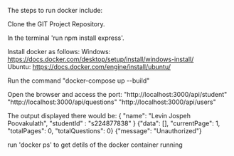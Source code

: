 The steps to run docker include:

Clone the GIT Project Repository.

In the terminal 'run npm install express'.

Install docker as follows:
Windows: https://docs.docker.com/desktop/setup/install/windows-install/                                                                
Ubuntu: https://docs.docker.com/engine/install/ubuntu/

Run the command
"docker-compose up --build"

Open the browser and access the port:
"http://localhost:3000/api/student"
"http://localhost:3000/api/questions"
"http://localhost:3000/api/users"

The output displayed there would be:
{ "name": "Levin Jospeh Poovakulath", "studentId" : "s224877838" }
{"data": [], "currentPage": 1, "totalPages": 0, "totalQuestions": 0}
{"message": "Unauthorized"}

run 'docker ps' to get detils of the docker container running
